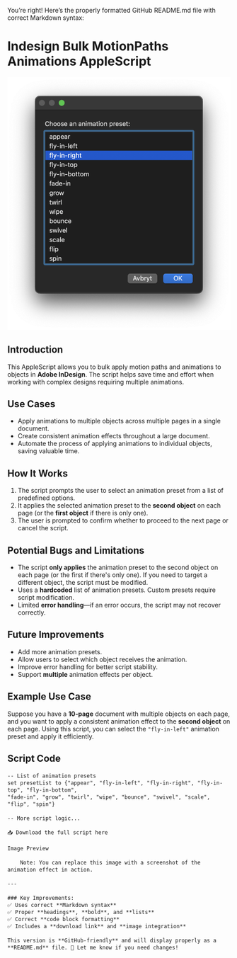 You’re right! Here’s the properly formatted GitHub README.md file with correct Markdown syntax:

# Indesign Bulk MotionPaths Animations AppleScript

![Animation Example](https://github.com/SurgeonTalus/Indesign-Bulk-MotionPaths-Animations-Applescript/blob/main/BulkAnimation%20Indesign.png)

## Introduction  
This AppleScript allows you to bulk apply motion paths and animations to objects in **Adobe InDesign**. The script helps save time and effort when working with complex designs requiring multiple animations.

## Use Cases  
- Apply animations to multiple objects across multiple pages in a single document.  
- Create consistent animation effects throughout a large document.  
- Automate the process of applying animations to individual objects, saving valuable time.  

## How It Works  
1. The script prompts the user to select an animation preset from a list of predefined options.  
2. It applies the selected animation preset to the **second object** on each page (or the **first object** if there is only one).  
3. The user is prompted to confirm whether to proceed to the next page or cancel the script.  

## Potential Bugs and Limitations  
- The script **only applies** the animation preset to the second object on each page (or the first if there's only one). If you need to target a different object, the script must be modified.  
- Uses a **hardcoded** list of animation presets. Custom presets require script modification.  
- Limited **error handling**—if an error occurs, the script may not recover correctly.  

## Future Improvements  
- Add more animation presets.  
- Allow users to select which object receives the animation.  
- Improve error handling for better script stability.  
- Support **multiple** animation effects per object.  

## Example Use Case  
Suppose you have a **10-page** document with multiple objects on each page, and you want to apply a consistent animation effect to the **second object** on each page. Using this script, you can select the `"fly-in-left"` animation preset and apply it efficiently.  

## Script Code  
```applescript
-- List of animation presets
set presetList to {"appear", "fly-in-left", "fly-in-right", "fly-in-top", "fly-in-bottom", 
"fade-in", "grow", "twirl", "wipe", "bounce", "swivel", "scale", "flip", "spin"}

-- More script logic...

📥 Download the full script here

Image Preview

	Note: You can replace this image with a screenshot of the animation effect in action.

---

### Key Improvements:
✅ Uses correct **Markdown syntax**  
✅ Proper **headings**, **bold**, and **lists**  
✅ Correct **code block formatting**  
✅ Includes a **download link** and **image integration**  

This version is **GitHub-friendly** and will display properly as a **README.md** file. 🚀 Let me know if you need changes!
